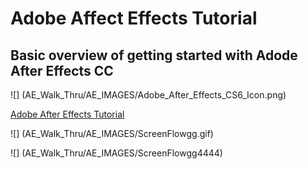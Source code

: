 # Adobe Affect Effects Tutorial
## Basic overview of getting started with Adode After Effects CC

![] (AE_Walk_Thru/AE_IMAGES/Adobe_After_Effects_CS6_Icon.png)

[Adobe After Effects Tutorial](AE_Walk_Thru/Adobe_After_Effects.md)


![] (AE_Walk_Thru/AE_IMAGES/ScreenFlowgg.gif)



![] (AE_Walk_Thru/AE_IMAGES/ScreenFlowgg4444)